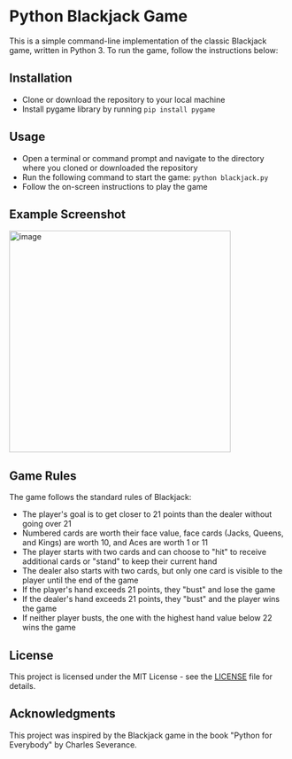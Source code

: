 # Python Blackjack Game

This is a simple command-line implementation of the classic Blackjack game, written in Python 3. To run the game, follow the instructions below:

## Installation

- Clone or download the repository to your local machine
- Install pygame library by running `pip install pygame`

## Usage

- Open a terminal or command prompt and navigate to the directory where you cloned or downloaded the repository
- Run the following command to start the game: `python blackjack.py`
- Follow the on-screen instructions to play the game

## Example Screenshot ##
<img src="https://user-images.githubusercontent.com/2326739/232260821-4d5d10e0-6ab2-4fce-ac3a-41fc07db7284.png" alt="image" width="400"/>


## Game Rules

The game follows the standard rules of Blackjack:

- The player's goal is to get closer to 21 points than the dealer without going over 21
- Numbered cards are worth their face value, face cards (Jacks, Queens, and Kings) are worth 10, and Aces are worth 1 or 11
- The player starts with two cards and can choose to "hit" to receive additional cards or "stand" to keep their current hand
- The dealer also starts with two cards, but only one card is visible to the player until the end of the game
- If the player's hand exceeds 21 points, they "bust" and lose the game
- If the dealer's hand exceeds 21 points, they "bust" and the player wins the game
- If neither player busts, the one with the highest hand value below 22 wins the game

## License

This project is licensed under the MIT License - see the [LICENSE](LICENSE) file for details.

## Acknowledgments

This project was inspired by the Blackjack game in the book "Python for Everybody" by Charles Severance.
